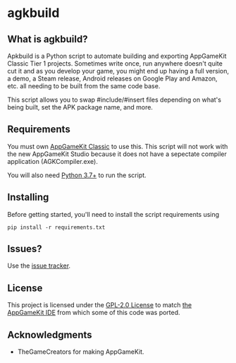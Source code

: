 # agkbuild

## What is agkbuild?

Apkbuild is a Python script to automate building and exporting AppGameKit Classic Tier 1 projects.
Sometimes write once, run anywhere doesn't quite cut it and as you develop your game, you might end up having a full version, a demo, a Steam release, Android releases on Google Play and Amazon, etc. all needing to be built from the same code base.

This script allows you to swap #include/#insert files depending on what's being built, set the APK package name, and more.

## Requirements

You must own [AppGameKit Classic](https://www.appgamekit.com/) to use this.
This script will not work with the new AppGameKit Studio because it does not have a sepectate compiler application (AGKCompiler.exe).

You will also need [Python 3.7+](https://www.python.org/) to run the script.

## Installing

Before getting started, you'll need to install the script requirements using

```pip install -r requirements.txt```

## Issues?

Use the [issue tracker](https://github.com/adambiser/agkbuild/issues).

## License

This project is licensed under the [GPL-2.0 License](COPYING) to match [the AppGameKit IDE](https://github.com/TheGameCreators/AGKIDE) from which some of this code was ported.

## Acknowledgments

* TheGameCreators for making AppGameKit.
